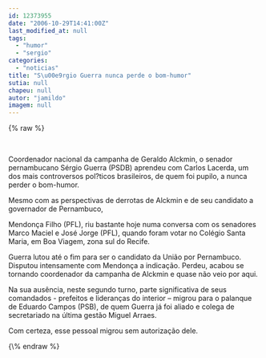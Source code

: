 ```yaml
---
id: 12373955
date: "2006-10-29T14:41:00Z"
last_modified_at: null
tags:
  - "humor"
  - "sergio"
categories:
  - "noticias"
title: "S\u00e9rgio Guerra nunca perde o bom-humor"
sutia: null
chapeu: null
autor: "jamildo"
imagem: null
---
```

{\% raw %}
<p>&nbsp;</p>
<p>Coordenador nacional da campanha de Geraldo Alckmin, o senador pernambucano S&eacute;rgio Guerra (PSDB) aprendeu com Carlos Lacerda, um dos mais controversos pol?ticos brasileiros, de quem foi pupilo, a nunca perder o bom-humor.</p>
<p>Mesmo com as perspectivas de derrotas de Alckmin e de seu candidato a governador de Pernambuco,</p>
<p>Mendon&ccedil;a Filho (PFL), riu bastante hoje numa conversa com os senadores Marco Maciel e Jos&eacute; Jorge (PFL), quando foram votar no Col&eacute;gio Santa Maria, em Boa Viagem, zona sul do Recife.</p>
<p>Guerra lutou at&eacute; o fim para ser o candidato da Uni&atilde;o por Pernambuco. Disputou intensamente com Mendon&ccedil;a a indica&ccedil;&atilde;o. Perdeu, acabou se tornando coordenador da campanha de Alckmin e quase n&atilde;o veio por aqui.</p>
<p>Na sua aus&ecirc;ncia, neste segundo turno, parte significativa de seus comandados - prefeitos e lideran&ccedil;as do interior &ndash; migrou para o palanque de Eduardo Campos (PSB), de quem Guerra j&aacute; foi aliado e colega de secretariado na &uacute;ltima gest&atilde;o Miguel Arraes.</p>
<p>Com certeza, esse pessoal migrou sem autoriza&ccedil;&atilde;o dele.</p>
{\% endraw %}